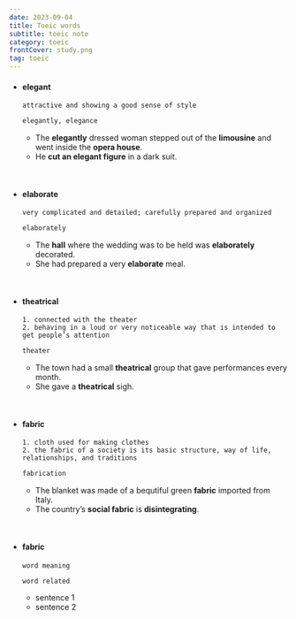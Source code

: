 ```yaml
---
date: 2023-09-04
title: Toeic words
subtitle: toeic note
category: toeic
frontCover: study.png
tag: toeic
---
```


- #### elegant
    ```citation
    attractive and showing a good sense of style
    ```
    ```def
    elegantly, elegance
    ```
    - The **elegantly** dressed woman stepped out of the **limousine** and went inside the **opera house**.
    - He **cut an elegant figure** in a dark suit.

<br>

- #### elaborate
    ```citation
    very complicated and detailed; carefully prepared and organized
    ```
    ```def
    elaborately
    ```
    - The **hall** where the wedding was to be held was **elaborately** decorated.
    - She had prepared a very **elaborate** meal.
    
<br>

- #### theatrical
    ```citation
    1. connected with the theater
    2. behaving in a loud or very noticeable way that is intended to get people’s attention
    ```
    ```def
    theater
    ```
    - The town had a small **theatrical** group that gave performances every month.
    - She gave a **theatrical** sigh.
    
<br>

- #### fabric
    ```citation
    1. cloth used for making clothes
    2. the fabric of a society is its basic structure, way of life, relationships, and traditions
    ```
    ```def
    fabrication
    ```
    - The blanket was made of a bequtiful green **fabric** imported from Italy.
    - The country’s **social fabric** is **disintegrating**.
    
<br>


- #### fabric
    ```citation
    word meaning
    ```
    ```def
    word related
    ```
    - sentence 1
    - sentence 2

<br>
